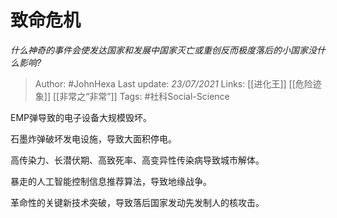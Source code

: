 # 致命危机
*什么神奇的事件会使发达国家和发展中国家灭亡或重创反而极度落后的小国家没什么影响?*

> Author: #JohnHexa
Last update: *23/07/2021* 
Links: [[进化王]] [[危险迹象]] [[非常之“非常”]]
Tags: #社科Social-Science 

 
EMP弹导致的电子设备大规模毁坏。

石墨炸弹破坏发电设施，导致大面积停电。

高传染力、长潜伏期、高致死率、高变异性传染病导致城市解体。

暴走的人工智能控制信息推荐算法，导致地缘战争。

革命性的关键新技术突破，导致落后国家发动先发制人的核攻击。



